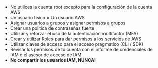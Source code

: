 - No utilices la cuenta root excepto para la configuración de la cuenta AWS
- Un usuario fisico = Un usuario AWS
- Asignar usuarios a grupos y asignar permisos a grupos
- Crear una politica de contraseñas fuerte
- Utilizar y reforzar el uso de la autenticación multifactor (MFA)
- Crear y utilizar Roles para dar permisos a los servicios de AWS
- Utilizar claves de acceso para el acceso pragmatico (CLI / SDK)
- Revisar los permisos de tu cuenta con el informe de credenciales de IAM o el asesor de acceso de IAM
- **No compartir los usuarios IAM, NUNCA!**
